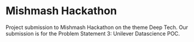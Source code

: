 # Mishmash Hackathon

Project submission to Mishmash Hackathon on the theme Deep Tech. Our submission is for the Problem Statement 3: Unilever Datascience POC.